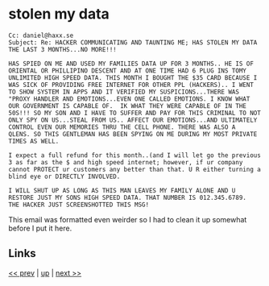 # stolen my data

    Cc: daniel@haxx.se
    Subject: Re: HACKER COMMUNICATING AND TAUNTING ME; HAS STOLEN MY DATA
    THE LAST 3 MONTHS...NO MORE!!!

    HAS SPIED ON ME AND USED MY FAMILIES DATA UP FOR 3 MONTHS.. HE IS OF
    ORIENTAL OR PHILLIPINO DESCENT AND AT ONE TIME HAD 6 PLUG INS TOMY
    UNLIMITED HIGH SPEED DATA. THIS MONTH I BOUGHT THE $35 CARD BECAUSE I
    WAS SICK OF PROVIDING FREE INTERNET FOR OTHER PPL (HACKERS).. I WENT
    TO SHOW SYSTEM IN APPS AND IT VERIFIED MY SUSPICIONS...THERE WAS
    "PROXY HANDLER AND EMOTIONS...EVEN ONE CALLED EMOTIONS. I KNOW WHAT
    OUR GOVERNMENT IS CAPABLE OF.  IK WHAT THEY WERE CAPABLE OF IN THE
    50S!!! SO MY SON AND I HAVE TO SUFFER AND PAY FOR THIS CRIMINAL TO NOT
    ONLY SPY ON US...STEAL FROM US.. AFFECT OUR EMOTIONS...AND ULTIMATELY
    CONTROL EVEN OUR MEMORIES THRU THE CELL PHONE. THERE WAS ALSO A
    QLENS. SO THIS GENTLEMAN HAS BEEN SPYING ON ME DURING MY MOST PRIVATE
    TIMES AS WELL.

    I expect a full refund for this month..(and I will let go the previous
    3 as far as the $ and high speed internet; however, if ur company
    cannot PROTECT ur customers any better than that. U R either turning a
    blind eye or DIRECTLY INVOLVED.

    I WILL SHUT UP AS LONG AS THIS MAN LEAVES MY FAMILY ALONE AND U
    RESTORE JUST MY SONS HIGH SPEED DATA. THAT NUMBER IS 012.345.6789.
    THE HACKER JUST SCREENSHOTTED THIS MSG!

This email was formatted even weirder so I had to clean it up somewhat before
I put it here.

## Links

[<< prev](2019-03-24.md) | [up](../) | [next >> ](2019-05-06.md)
